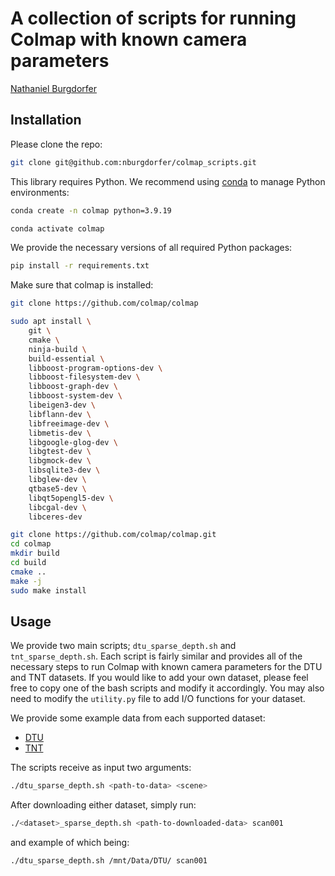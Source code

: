 # A collection of scripts for running Colmap with known camera parameters
[Nathaniel Burgdorfer](https://nburgdorfer.github.io)

## Installation
Please clone the repo:
```bash
git clone git@github.com:nburgdorfer/colmap_scripts.git
```

This library requires Python. We recommend using [conda](https://anaconda.org/) to manage Python environments:
```bash
conda create -n colmap python=3.9.19
```
```bash
conda activate colmap
```

We provide the necessary versions of all required Python packages:
```bash
pip install -r requirements.txt
```

Make sure that colmap is installed:
```bash
git clone https://github.com/colmap/colmap
```

```bash
sudo apt install \
    git \
    cmake \
    ninja-build \
    build-essential \
    libboost-program-options-dev \
    libboost-filesystem-dev \
    libboost-graph-dev \
    libboost-system-dev \
    libeigen3-dev \
    libflann-dev \
    libfreeimage-dev \
    libmetis-dev \
    libgoogle-glog-dev \
    libgtest-dev \
    libgmock-dev \
    libsqlite3-dev \
    libglew-dev \
    qtbase5-dev \
    libqt5opengl5-dev \
    libcgal-dev \
    libceres-dev
```

```bash
git clone https://github.com/colmap/colmap.git
cd colmap
mkdir build
cd build
cmake ..
make -j
sudo make install
```

## Usage
We provide two main scripts; `dtu_sparse_depth.sh` and `tnt_sparse_depth.sh`. Each script is fairly similar and provides all of the necessary steps to run Colmap with known camera parameters for the DTU and TNT datasets. If you would like to add your own dataset, please feel free to copy one of the bash scripts and modify it accordingly. You may also need to modify the `utility.py` file to add I/O functions for your dataset.

We provide some example data from each supported dataset:

- [DTU](https://stevens0-my.sharepoint.com/:u:/g/personal/nburgdor_stevens_edu/ERDdULsQ-j9BmOKIOMM5UCQBSlkfdACGkgvOue0J6yZ3Gw?e=xR9G1w)
- [TNT](https://stevens0-my.sharepoint.com/:u:/g/personal/nburgdor_stevens_edu/EWCKcrdXz39Ir8zHE-EJ_2sB_nNs1B8ycLIQ6cD05uKfTg?e=yswd5j)

The scripts receive as input two arguments:
```bash
./dtu_sparse_depth.sh <path-to-data> <scene>
```

After downloading either dataset, simply run:
```bash
./<dataset>_sparse_depth.sh <path-to-downloaded-data> scan001
```
and example of which being:

```bash
./dtu_sparse_depth.sh /mnt/Data/DTU/ scan001
```
